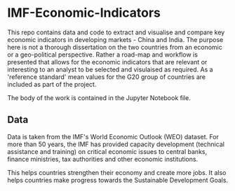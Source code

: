 # IMF-Economic-Indicators

This repo contains data and code to extract and visualise and compare key economic indicators in developing markets - China and India. The purpose here is not a thorough dissertation on the two countries from an economic or a geo-political perspective. Rather a road-map and workflow is presented that allows for the economic indicators that are relevant or interesting to an analyst to be selected and visulaised as required. As a 'reference standard' mean values for the G20 group of countries are included as part of the project.

The body of the work is contained in the Jupyter Notebook file.


## Data
Data is taken from the IMF's World Economic Outlook (WEO) dataset. For more than 50 years, the IMF has provided capacity development (technical assistance and training) on critical economic issues to central banks, finance ministries, tax authorities and other economic institutions.

This helps countries strengthen their economy and create more jobs. It also helps countries make progress towards the Sustainable Development Goals.

